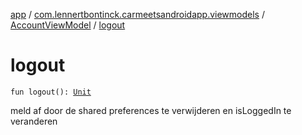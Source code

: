 [app](../../index.md) / [com.lennertbontinck.carmeetsandroidapp.viewmodels](../index.md) / [AccountViewModel](index.md) / [logout](./logout.md)

# logout

`fun logout(): `[`Unit`](https://kotlinlang.org/api/latest/jvm/stdlib/kotlin/-unit/index.html)

meld af door de shared preferences te verwijderen en isLoggedIn te veranderen

